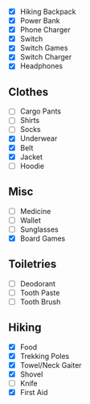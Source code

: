 - [x] Hiking Backpack
- [x] Power Bank
- [x] Phone Charger
- [x] Switch
- [x] Switch Games
- [x] Switch Charger
- [x] Headphones

## Clothes
- [ ] Cargo Pants
- [ ] Shirts
- [ ] Socks
- [x] Underwear
- [x] Belt
- [x] Jacket
- [ ] Hoodie

## Misc
- [ ] Medicine
- [ ] Wallet
- [ ] Sunglasses
- [x] Board Games

## Toiletries
- [ ] Deodorant
- [ ] Tooth Paste
- [ ] Tooth Brush

## Hiking

- [x] Food
- [x] Trekking Poles
- [x] Towel/Neck Gaiter
- [x] Shovel
- [ ] Knife
- [x] First Aid
